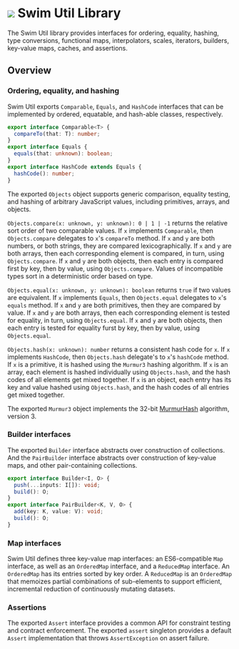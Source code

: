 # <a href="https://www.swimos.org"><img src="https://docs.swimos.org/readme/breach-marlin-blue-wide.svg"></a> Swim Util Library

The Swim Util library provides interfaces for ordering, equality, hashing,
type conversions, functional maps, interpolators, scales, iterators, builders,
key-value maps, caches, and assertions.

## Overview

### Ordering, equality, and hashing

Swim Util exports `Comparable`, `Equals`, and `HashCode` interfaces that can
be implemented by ordered, equatable, and hash-able classes, respectively.

```typescript
export interface Comparable<T> {
  compareTo(that: T): number;
}
export interface Equals {
  equals(that: unknown): boolean;
}
export interface HashCode extends Equals {
  hashCode(): number;
}
```

The exported `Objects` object supports generic comparison, equality testing,
and hashing of arbitrary JavaScript values, including primitives, arrays, and
objects.

`Objects.compare(x: unknown, y: unknown): 0 | 1 | -1` returns the relative
sort order of two comparable values. If `x` implements `Comparable`, then
`Objects.compare` delegates to `x`'s `compareTo` method. If `x` and `y` are
both numbers, or both strings, they are compared lexicographically. If `x`
and `y` are both arrays, then each corresponding element is compared, in turn,
using `Objects.compare`. If `x` and `y` are both objects, then each entry is
compared first by key, then by value, using `Objects.compare`. Values of
incompatible types sort in a deterministic order based on type.

`Objects.equal(x: unknown, y: unknown): boolean` returns `true` if two values
are equivalent. If `x` implements `Equals`, then `Objects.equal` delegates to
`x`'s `equals` method. If `x` and `y` are both primitives, then they are
compared by value. If `x` and `y` are both arrays, then each corresponding
element is tested for equality, in turn, using `Objects.equal`. If `x` and `y`
are both objects, then each entry is tested for equality furst by key, then by
value, using `Objects.equal`.

`Objects.hash(x: unknown): number` returns a consistent hash code for `x`.
If `x` implements `HashCode`, then `Objects.hash` delegate's to `x`'s
`hashCode` method. If `x` is a primitive, it is hashed using the `Murmur3`
hashing algorithm. If `x` is an array, each element is hashed individually
using `Objects.hash`, and the hash codes of all elements get mixed together.
If `x` is an object, each entry has its key and value hashed using
`Objects.hash`, and the hash codes of all entries get mixed together.

The exported `Murmur3` object implements the 32-bit
[MurmurHash](https://en.wikipedia.org/wiki/MurmurHash) algorithm, version 3.

### Builder interfaces

The exported `Builder` interface abstracts over construction of collections.
And the `PairBuilder` interface abstracts over construction of key-value maps,
and other pair-containing collections.

```typescript
export interface Builder<I, O> {
  push(...inputs: I[]): void;
  build(): O;
}
export interface PairBuilder<K, V, O> {
  add(key: K, value: V): void;
  build(): O;
}
```

### Map interfaces

Swim Util defines three key-value map interfaces: an ES6-compatible `Map`
interface, as well as an `OrderedMap` interface, and a `ReducedMap` interface.
An `OrderedMap` has its entries sorted by key order. A `ReducedMap` is an
`OrderedMap` that memoizes partial combinations of sub-elements to support
efficient, incremental reduction of continuously mutating datasets.

### Assertions

The exported `Assert` interface provides a common API for constraint testing
and contract enforcement. The exported `assert` singleton provides a default
`Assert` implementation that throws `AssertException` on assert failure.
